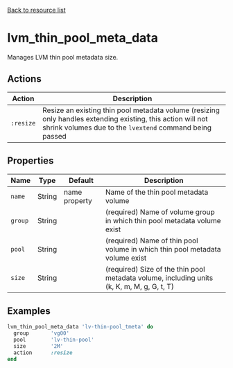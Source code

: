 [Back to resource list](../README.md#resources)

# lvm_thin_pool_meta_data

Manages LVM thin pool metadata size.

## Actions

| Action    | Description                                                                                                                                                            |
| --------- | ---------------------------------------------------------------------------------------------------------------------------------------------------------------------- |
| `:resize` | Resize an existing thin pool metadata volume (resizing only handles extending existing, this action will not shrink volumes due to the `lvextend` command being passed |

## Properties

| Name    | Type   | Default       | Description                                                                                |
| ------- | ------ | ------------- | ------------------------------------------------------------------------------------------ |
| `name`  | String | name property | Name of the thin pool metadata volume                                                      |
| `group` | String |               | (required) Name of volume group in which thin pool metadata volume exist                   |
| `pool`  | String |               | (required) Name of thin pool volume in which thin pool metadata volume exist               |
| `size`  | String |               | (required) Size of the thin pool metadata volume, including units (k, K, m, M, g, G, t, T) |

## Examples

```ruby
lvm_thin_pool_meta_data 'lv-thin-pool_tmeta' do
  group       'vg00'
  pool        'lv-thin-pool'
  size        '2M'
  action      :resize
end
```
